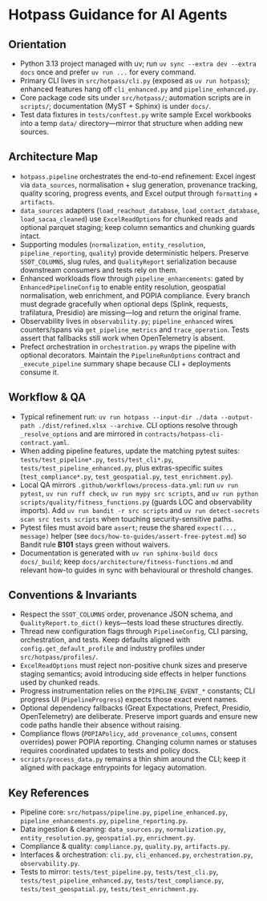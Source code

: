 # Hotpass Guidance for AI Agents

## Orientation

- Python 3.13 project managed with uv; run `uv sync --extra dev --extra docs` once and prefer `uv run ...` for every command.
- Primary CLI lives in `src/hotpass/cli.py` (exposed as `uv run hotpass`); enhanced features hang off `cli_enhanced.py` and `pipeline_enhanced.py`.
- Core package code sits under `src/hotpass/`; automation scripts are in `scripts/`; documentation (MyST + Sphinx) is under `docs/`.
- Test data fixtures in `tests/conftest.py` write sample Excel workbooks into a temp `data/` directory—mirror that structure when adding new sources.

## Architecture Map

- `hotpass.pipeline` orchestrates the end-to-end refinement: Excel ingest via `data_sources`, normalisation + slug generation, provenance tracking, quality scoring, progress events, and Excel output through `formatting` + `artifacts`.
- `data_sources` adapters (`load_reachout_database`, `load_contact_database`, `load_sacaa_cleaned`) use `ExcelReadOptions` for chunked reads and optional parquet staging; keep column semantics and chunking guards intact.
- Supporting modules (`normalization`, `entity_resolution`, `pipeline_reporting`, `quality`) provide deterministic helpers. Preserve `SSOT_COLUMNS`, slug rules, and `QualityReport` serialization because downstream consumers and tests rely on them.
- Enhanced workloads flow through `pipeline_enhancements`: gated by `EnhancedPipelineConfig` to enable entity resolution, geospatial normalisation, web enrichment, and POPIA compliance. Every branch must degrade gracefully when optional deps (Splink, requests, trafilatura, Presidio) are missing—log and return the original frame.
- Observability lives in `observability.py`; `pipeline_enhanced` wires counters/spans via `get_pipeline_metrics` and `trace_operation`. Tests assert that fallbacks still work when OpenTelemetry is absent.
- Prefect orchestration in `orchestration.py` wraps the pipeline with optional decorators. Maintain the `PipelineRunOptions` contract and `_execute_pipeline` summary shape because CLI + deployments consume it.

## Workflow & QA

- Typical refinement run: `uv run hotpass --input-dir ./data --output-path ./dist/refined.xlsx --archive`. CLI options resolve through `_resolve_options` and are mirrored in `contracts/hotpass-cli-contract.yaml`.
- When adding pipeline features, update the matching pytest suites: `tests/test_pipeline*.py`, `tests/test_cli*.py`, `tests/test_pipeline_enhanced.py`, plus extras-specific suites (`test_compliance*.py`, `test_geospatial.py`, `test_enrichment.py`).
- Local QA mirrors `.github/workflows/process-data.yml`: run `uv run pytest`, `uv run ruff check`, `uv run mypy src scripts`, and `uv run python scripts/quality/fitness_functions.py` (guards LOC and observability imports). Add `uv run bandit -r src scripts` and `uv run detect-secrets scan src tests scripts` when touching security-sensitive paths.
- Pytest files must avoid bare `assert`; reuse the shared `expect(..., message)` helper (see `docs/how-to-guides/assert-free-pytest.md`) so Bandit rule **B101** stays green without waivers.
- Documentation is generated with `uv run sphinx-build docs docs/_build`; keep `docs/architecture/fitness-functions.md` and relevant how-to guides in sync with behavioural or threshold changes.

## Conventions & Invariants

- Respect the `SSOT_COLUMNS` order, provenance JSON schema, and `QualityReport.to_dict()` keys—tests load these structures directly.
- Thread new configuration flags through `PipelineConfig`, CLI parsing, orchestration, and tests. Keep defaults aligned with `config.get_default_profile` and industry profiles under `src/hotpass/profiles/`.
- `ExcelReadOptions` must reject non-positive chunk sizes and preserve staging semantics; avoid introducing side effects in helper functions used by chunked reads.
- Progress instrumentation relies on the `PIPELINE_EVENT_*` constants; CLI progress UI (`PipelineProgress`) expects those exact event names.
- Optional dependency fallbacks (Great Expectations, Prefect, Presidio, OpenTelemetry) are deliberate. Preserve import guards and ensure new code paths handle their absence without raising.
- Compliance flows (`POPIAPolicy`, `add_provenance_columns`, consent overrides) power POPIA reporting. Changing column names or statuses requires coordinated updates to tests and policy docs.
- `scripts/process_data.py` remains a thin shim around the CLI; keep it aligned with package entrypoints for legacy automation.

## Key References

- Pipeline core: `src/hotpass/pipeline.py`, `pipeline_enhanced.py`, `pipeline_enhancements.py`, `pipeline_reporting.py`.
- Data ingestion & cleaning: `data_sources.py`, `normalization.py`, `entity_resolution.py`, `geospatial.py`, `enrichment.py`.
- Compliance & quality: `compliance.py`, `quality.py`, `artifacts.py`.
- Interfaces & orchestration: `cli.py`, `cli_enhanced.py`, `orchestration.py`, `observability.py`.
- Tests to mirror: `tests/test_pipeline.py`, `tests/test_cli.py`, `tests/test_pipeline_enhanced.py`, `tests/test_compliance.py`, `tests/test_geospatial.py`, `tests/test_enrichment.py`.
